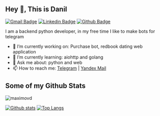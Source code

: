 ## Hey 👋, This is Danil
[![Gmail Badge](https://img.shields.io/badge/-de.maximov.de@gmail.com-c14438?style=flat&logo=Gmail&logoColor=white&link=mailto:de.maximov.de@gmail.com)](mailto:de.maximov.de@gmail.com) 
[![Linkedin Badge](https://img.shields.io/badge/-linkedin.com/in/danilmaximov-0072b1?style=flat&logo=Linkedin&logoColor=white&link=https://www.linkedin.com/in/danilmaximov/)](https://www.linkedin.com/in/danilmaximov/) [![Github Badge](https://img.shields.io/badge/-maximovd-grey?style=flat&logo=github&logoColor=white&link=https://github.com/maximovd/)](https://www.github.com/maximovd/) <p align='left'>I am a backend python developer, in my free time I like to make bots for telegram</p>

- 🔭 I’m currently working on: Purchase bot, redbook dating web application
- 🌱 I’m currently learning: aiohttp and golang
- 💬 Ask me about: python and web
- 📫 How to reach me: [Telegram](https://t.me/maximovd) | [Yandex Mail](mailto:bazinga.mail@yandex.ru)

## Some of my Github Stats
<p align=left> <img src=https://komarev.com/ghpvc/?username=maximovd alt=maximovd /> </p>

[![Github stats](https://github-readme-stats.vercel.app/api?username=maximovd&show_icons=true&include_all_commits=true)](https://github.com/maximovd/github-readme-stats)
[![Top Langs](https://github-readme-stats.vercel.app/api/top-langs/?username=maximovd&layout=compact)](https://github.com/maximovd/github-readme-stats)
